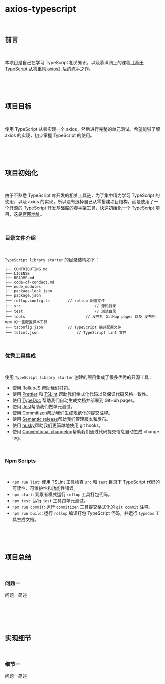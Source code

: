 # axios-typescript

<br>

## 前言

<br>

本项目是自己在学习 TypeScript 相关知识，以及慕课网上的课程[《基于 TypeScript 从零重构 axios》](https://coding.imooc.com/class/330.html)后的练手之作。

<br>
<br>
<br>

## 项目目标

<br>

使用 TypeScript 从零实现一个 axios，然后进行完整的单元测试。希望能够了解 axios 的实现，初步掌握 TypeScript 的使用。

<br>
<br>
<br>

## 项目初始化

<br>

由于不熟悉 TypeScript 库开发的相关工具链，为了集中精力学习 TypeScript 的使用，以及 axios 的实现，所以没有选择自己从零搭建项目结构，而是使用了一个开源的 TypeScript 开发基础库的脚手架工具，快速初始化一个 TypeScript 项目，这是[官网地址](https://github.com/alexjoverm/typescript-library-starter)。


<br>

### 目录文件介绍

<br>

`TypeScript library starter` 的目录结构如下：

```
├── CONTRIBUTING.md
├── LICENSE
├── README.md
├── code-of-conduct.md
├── node_modules
├── package-lock.json
├── package.json
├── rollup.config.ts 		// rollup 配置文件
├── src 								// 源码目录
├── test 								// 测试目录
├── tools 							// 发布到 GitHup pages 以及 发布到 npm 的一些配置脚本工具
├── tsconfig.json 			// TypeScript 编译配置文件
└── tslint.json 				// TypeScript lint 文件
```

<br>

### 优秀工具集成

<br>

使用 `TypeScript library starter` 创建的项目集成了很多优秀的开源工具：

- 使用 [RollupJS](https://rollupjs.org/) 帮助我们打包。
- 使用 [Prettier](https://github.com/prettier/prettier) 和 [TSLint](https://palantir.github.io/tslint/) 帮助我们格式化代码以及保证代码风格一致性。
- 使用 [TypeDoc](https://typedoc.org/) 帮助我们自动生成文档并部署到 GitHub pages。
- 使用 [Jest](https://jestjs.io/)帮助我们做单元测试。
- 使用 [Commitizen](https://github.com/commitizen/cz-cli)帮助我们生成规范化的提交注释。
- 使用 [Semantic release](https://github.com/semantic-release/semantic-release)帮助我们管理版本和发布。
- 使用 [husky](https://github.com/typicode/husky)帮助我们更简单地使用 git hooks。
- 使用 [Conventional changelog](https://github.com/conventional-changelog/conventional-changelog)帮助我们通过代码提交信息自动生成 change log。

<br>

### Npm Scripts

<br>

 - `npm run lint`: 使用 TSLint 工具检查 `src` 和 `test` 目录下 TypeScript 代码的可读性、可维护性和功能性错误。
 - `npm start`: 观察者模式运行 `rollup` 工具打包代码。
 - `npm test`: 运行 `jest` 工具跑单元测试。
 - `npm run commit`: 运行 `commitizen` 工具提交格式化的 `git commit` 注释。
 - `npm run build`: 运行 `rollup` 编译打包 TypeScript 代码，并运行 `typedoc` 工具生成文档。

<br>
<br>
<br>

## 项目总结

<br>

### 问题一

问题一简述

<br>

<br>
<br>
<br>

## 实现细节

<br>

### 细节一

问题一简述

<br>
